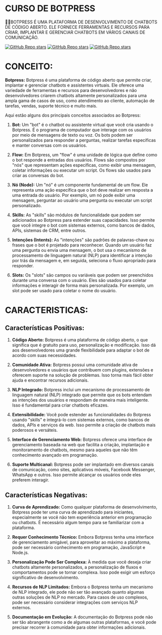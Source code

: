 # CURSO DE BOTPRESS
👨‍⚖️BOTPRESS É UMA PLATAFORMA DE DESENVOLVIMENTO DE CHATBOTS DE CÓDIGO ABERTO. ELE FORNECE FERRAMENTAS E RECURSOS PARA CRIAR, IMPLANTAR E GERENCIAR CHATBOTS EM VÁRIOS CANAIS DE COMUNICAÇÃO.

[![GitHub Repo stars](https://img.shields.io/badge/VILHALVA-GITHUB-03A9F4?logo=github)](https://github.com/VILHALVA)
[![GitHub Repo stars](https://img.shields.io/badge/VEJA-DOCUMENTAÇÃO-03A9F4?logo=google)](https://botpress.com/docs/)
[![GitHub Repo stars](https://img.shields.io/badge/-PLAYLIST%20DO%20YOUTUBE-blueviolet)](https://youtube.com/playlist?list=PLlJHGGklthGmK_GTzQn434EttMd3W3C6b&si=6fSO4qjh4D0FKAhk)

# CONCEITO:
**Botpress:**
Botpress é uma plataforma de código aberto que permite criar, implantar e gerenciar chatbots e assistentes virtuais. Ele oferece uma variedade de ferramentas e recursos para desenvolvedores e não desenvolvedores criarem chatbots altamente personalizados para uma ampla gama de casos de uso, como atendimento ao cliente, automação de tarefas, vendas, suporte técnico e muito mais.

Aqui estão alguns dos principais conceitos associados ao Botpress:

1. **Bot:** Um "bot" é o chatbot ou assistente virtual que você cria usando o Botpress. É o programa de computador que interage com os usuários por meio de mensagens de texto ou voz. Os bots podem ser personalizados para responder a perguntas, realizar tarefas específicas e manter conversas com os usuários.

2. **Flow:** Em Botpress, um "flow" é uma unidade de lógica que define como o bot responde a entradas dos usuários. Flows são compostos por "nós" que representam ações específicas, como exibir uma mensagem, coletar informações ou executar um script. Os flows são usados para criar as conversas do bot.

3. **Nó (Node):** Um "nó" é um componente fundamental de um flow. Ele representa uma ação específica que o bot deve realizar em resposta a uma entrada do usuário. Por exemplo, um nó pode exibir uma mensagem, perguntar ao usuário uma pergunta ou executar um script personalizado.

4. **Skills:** As "skills" são módulos de funcionalidade que podem ser adicionados ao Botpress para estender suas capacidades. Isso permite que você integre o bot com sistemas externos, como bancos de dados, APIs, sistemas de CRM, entre outros.

5. **Intenções (Intents):** As "intenções" são padrões de palavras-chave ou frases que o bot é projetado para reconhecer. Quando um usuário faz uma pergunta ou envia uma mensagem, o bot usa o mecanismo de processamento de linguagem natural (NLP) para identificar a intenção por trás da mensagem e, em seguida, seleciona o fluxo apropriado para responder.

6. **Slots:** Os "slots" são campos ou variáveis que podem ser preenchidos durante uma conversa com o usuário. Eles são usados para coletar informações e interagir de forma mais personalizada. Por exemplo, um slot pode ser usado para coletar o nome do usuário.

# CARACTERISTICAS:
## Características Positivas:
1. **Código Aberto:** Botpress é uma plataforma de código aberto, o que significa que é gratuito para uso, personalização e modificação. Isso dá aos desenvolvedores uma grande flexibilidade para adaptar o bot de acordo com suas necessidades.

2. **Comunidade Ativa:** Botpress possui uma comunidade ativa de desenvolvedores e usuários que contribuem com plugins, extensões e oferecem suporte na solução de problemas. Isso torna mais fácil obter ajuda e encontrar recursos adicionais.

3. **NLP Integrado:** Botpress inclui um mecanismo de processamento de linguagem natural (NLP) integrado que permite que os bots entendam as intenções dos usuários e respondam de maneira mais inteligente. Isso é fundamental para criar chatbots eficazes.

4. **Extensibilidade:** Você pode estender as funcionalidades do Botpress usando "skills" e integrá-lo com sistemas externos, como bancos de dados, APIs e serviços da web. Isso permite a criação de chatbots mais poderosos e versáteis.

5. **Interface de Gerenciamento Web:** Botpress oferece uma interface de gerenciamento baseada na web que facilita a criação, implantação e monitoramento de chatbots, mesmo para aqueles que não têm conhecimento avançado em programação.

6. **Suporte Multicanal:** Botpress pode ser implantado em diversos canais de comunicação, como sites, aplicativos móveis, Facebook Messenger, WhatsApp e outros. Isso permite alcançar os usuários onde eles preferem interagir.

## Características Negativas:
1. **Curva de Aprendizado:** Como qualquer plataforma de desenvolvimento, Botpress pode ter uma curva de aprendizado para iniciantes, especialmente se você não tem experiência anterior em programação ou chatbots. É necessário algum tempo para se familiarizar com a plataforma.

2. **Requer Conhecimento Técnico:** Embora Botpress tenha uma interface de gerenciamento amigável, para aproveitar ao máximo a plataforma, pode ser necessário conhecimento em programação, JavaScript e Node.js.

3. **Personalização Pode Ser Complexa:** À medida que você deseja criar chatbots altamente personalizados, a personalização de fluxos e comportamentos pode se tornar complexa. Isso pode exigir um esforço significativo de desenvolvimento.

4. **Recursos de NLP Limitados:** Embora o Botpress tenha um mecanismo de NLP integrado, ele pode não ser tão avançado quanto algumas outras soluções de NLP no mercado. Para casos de uso complexos, pode ser necessário considerar integrações com serviços NLP externos.

5. **Documentação em Evolução:** A documentação do Botpress pode não ser tão abrangente como a de algumas outras plataformas, e você pode precisar recorrer à comunidade para obter informações adicionais.

